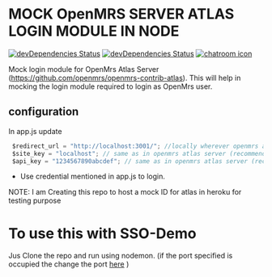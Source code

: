 MOCK OpenMRS SERVER ATLAS LOGIN MODULE IN NODE
==============================================

[![devDependencies Status](https://david-dm.org/alanshaw/david-www/dev-status.svg)](https://david-dm.org/alanshaw/david-www?type=dev) [![devDependencies Status](https://david-dm.org/ShekharReddy4/atlas-mockid-node.svg)](https://github.com/ShekharReddy4/atlas-mockid-node/blob/master/package.json)  [![chatroom icon](https://patrolavia.github.io/telegram-badge/chat.png)](https://telegram.me/shekharreddy)

Mock login module for OpenMrs Atlas Server (https://github.com/openmrs/openmrs-contrib-atlas).
This will help in mocking the login module required to login as OpenMrs user.

## configuration

In app.js update

```js
 $redirect_url = "http://localhost:3001/"; //locally wherever openmrs atlas server is hosted
 $site_key = "localhost"; // same as in openmrs atlas server (recommended: don't change this)
 $api_key = "1234567890abcdef"; // same as in openmrs atlas server (recommended: don't change this)
```

- Use credential mentioned in app.js to login.


NOTE: I am Creating this repo to host a mock ID  for atlas in heroku for testing purpose

# To use this with SSO-Demo

Jus Clone the repo and run using nodemon. (if the port specified is occupied the change the port [here](https://github.com/ShekharReddy4/atlas-mockid-node/blob/master/app.js#L67) )
